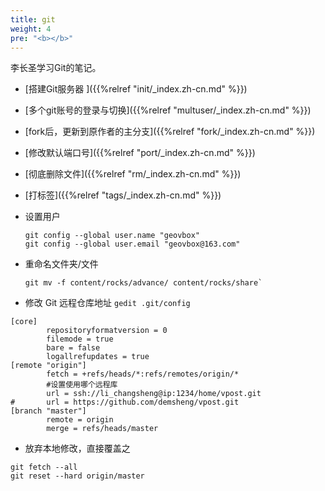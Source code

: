 ```yaml
---
title: git
weight: 4
pre: "<b></b>"
---
```


李长圣学习Git的笔记。

* [搭建Git服务器 ]({{%relref "init/_index.zh-cn.md" %}})
* [多个git账号的登录与切换]({{%relref "multuser/_index.zh-cn.md" %}})
* [fork后，更新到原作者的主分支]({{%relref "fork/_index.zh-cn.md" %}})
* [修改默认端口号]({{%relref "port/_index.zh-cn.md" %}})
* [彻底删除文件]({{%relref "rm/_index.zh-cn.md" %}})
* [打标签]({{%relref "tags/_index.zh-cn.md" %}})
* 设置用户 
	```
	git config --global user.name "geovbox"
	git config --global user.email "geovbox@163.com"
	```

* 重命名文件夹/文件 
	```
	git mv -f content/rocks/advance/ content/rocks/share`
	```
	
* 修改 Git 远程仓库地址 `gedit .git/config`
```
[core]
        repositoryformatversion = 0
        filemode = true
        bare = false
        logallrefupdates = true
[remote "origin"]
        fetch = +refs/heads/*:refs/remotes/origin/*
        #设置使用哪个远程库
        url = ssh://li_changsheng@ip:1234/home/vpost.git
#       url = https://github.com/demsheng/vpost.git
[branch "master"]
        remote = origin
        merge = refs/heads/master
```

* 放弃本地修改，直接覆盖之
```
git fetch --all
git reset --hard origin/master
```


